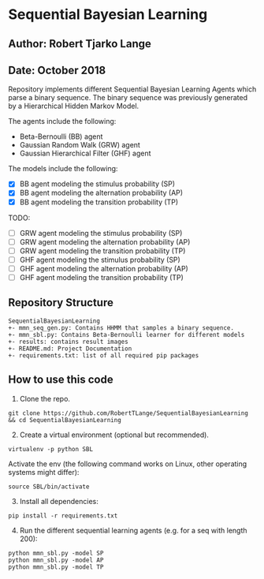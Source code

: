 # Sequential Bayesian Learning
## Author: Robert Tjarko Lange
## Date: October 2018

Repository implements different Sequential Bayesian Learning Agents which parse a binary sequence. The binary sequence was previously generated by a Hierarchical Hidden Markov Model.

The agents include the following:

* Beta-Bernoulli (BB) agent
* Gaussian Random Walk (GRW) agent
* Gaussian Hierarchical Filter (GHF) agent

The models include the following:

* [x] BB agent modeling the stimulus probability (SP)
* [x] BB agent modeling the alternation probability (AP)
* [x] BB agent modeling the transition probability (TP)

TODO:
* [ ] GRW agent modeling the stimulus probability (SP)
* [ ] GRW agent modeling the alternation probability (AP)
* [ ] GRW agent modeling the transition probability (TP)
* [ ] GHF agent modeling the stimulus probability (SP)
* [ ] GHF agent modeling the alternation probability (AP)
* [ ] GHF agent modeling the transition probability (TP)

## Repository Structure
```
SequentialBayesianLearning
+- mmn_seq_gen.py: Contains HHMM that samples a binary sequence.
+- mmn_sbl.py: Contains Beta-Bernoulli learner for different models
+- results: contains result images
+- README.md: Project Documentation
+- requirements.txt: list of all required pip packages
```

## How to use this code
1. Clone the repo.
```
git clone https://github.com/RobertTLange/SequentialBayesianLearning && cd SequentialBayesianLearning
```
2. Create a virtual environment (optional but recommended).
```
virtualenv -p python SBL
```
Activate the env (the following command works on Linux, other operating systems might differ):
```
source SBL/bin/activate
```
3. Install all dependencies:
```
pip install -r requirements.txt
```
4. Run the different sequential learning agents (e.g. for a seq with length 200):
```
python mmn_sbl.py -model SP
python mmn_sbl.py -model AP
python mmn_sbl.py -model TP
```

